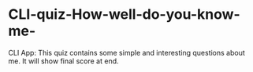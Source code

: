 # CLI-quiz-How-well-do-you-know-me-
CLI App: This quiz contains some simple and interesting questions about me. It will show final score at end.
